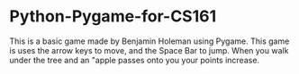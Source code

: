 # Python-Pygame-for-CS161
This is a basic game made by Benjamin Holeman using Pygame.
This game is uses the arrow keys to move, and the Space Bar to jump.
When you walk under the tree and an "apple passes onto you your points increase.
